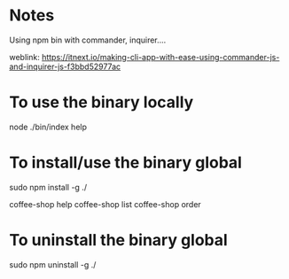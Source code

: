 # Notes
Using npm bin with commander, inquirer....


weblink: 
  https://itnext.io/making-cli-app-with-ease-using-commander-js-and-inquirer-js-f3bbd52977ac


# To use the binary locally
node ./bin/index help

# To install/use the binary global
sudo npm install -g ./

coffee-shop help
coffee-shop list
coffee-shop order

# To uninstall the binary global
sudo npm uninstall -g ./
